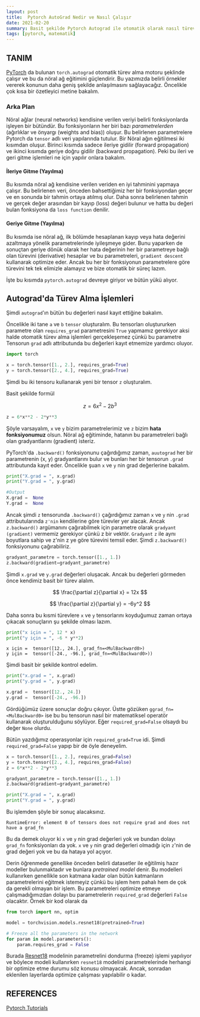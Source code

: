 ```yaml
---
layout: post
title:  Pytorch AutoGrad Nedir ve Nasıl Çalışır
date: 2021-02-20
summary: Basit şekilde Pytorch Autograd ile otomatik olarak nasıl türev işlemleri halledilir.
tags: [pytorch, matematik]
---
```



## TANIM

[PyTorch](https://pytorch.org/) da bulunan `torch.autograd` otomatik türev alma motoru şeklinde çalışır ve bu da nöral ağ eğitimini güçlendirir. Bu yazımızda belirli örnekler vererek konunun daha geniş şekilde anlaşılmasını sağlayacağız. Öncelikle çok kısa bir özetleyici metine bakalım.


### Arka Plan

Nöral ağlar (neural networks) kendisine verilen veriyi belirli fonksiyonlarda işleyen bir bütündür. Bu fonksiyonların her biri bazı *parametrelerden* (ağırlıklar ve önyargı (weights and bias)) oluşur. Bu belirlenen parametrelere Pytorch da `tensor` adlı veri yapılarında tutulur. Bir Nöral ağın eğitilmesi iki kısımdan oluşur. Birinci kısımda sadece ileriye gidilir (forward propagation) ve ikinci kısımda geriye doğru gidilir (backward propagation). Peki bu ileri ve geri gitme işlemleri ne için yapılır onlara bakalım. 


#### **İleriye Gitme (Yayılma)**

Bu kısımda nöral ağ kendisine verilen veriden en iyi tahminini yapmaya çalışır. Bu belirlenen veri, önceden bahsettiğimiz her bir fonksiyondan geçer ve en sonunda bir tahmin ortaya atılmış olur. Daha sonra belirlenen tahmin ve gerçek değer arasından bir kayıp (loss) değeri bulunur ve hatta bu değeri bulan fonksiyona da `loss function` denilir. 


#### **Geriye Gitme (Yayılma)**

Bu kısımda ise nöral ağ, ilk bölümde hesaplanan kayıp veya hata değerini azaltmaya yönelik parametrelerinde iyileşmeye gider. Bunu yaparken de sonuçtan geriye dönük olarak her hata değerinin her bir parametreye bağlı olan türevini (derivative) hesaplar ve bu parametreleri, `gradient descent` kullanarak optimize eder. Ancak bu her bir fonksiyonun parametrelere göre türevini tek tek elimizle alamayız ve bize otomatik bir süreç lazım. 


İşte bu kısımda `pytorch.autograd` devreye giriyor ve bütün yükü alıyor. 


## Autograd'da Türev Alma İşlemleri 

Şimdi `autograd`'ın bütün bu değerleri nasıl kayıt ettiğine bakalım. 

Öncelikle iki tane `a` ve `b` `tensor` oluşturalım. Bu tensorları oluştururken parametre olan `requires_grad` parametresini `True` yapmamız gerekiyor aksi halde otomatik türev alma işlemleri gerçekleşemez çünkü bu parametre Tensorun `grad` adlı attributunda bu değerleri kayıt etmemize yardımcı oluyor. 

```python
import torch

x = torch.tensor([1., 2.], requires_grad=True)
y = torch.tensor([2., 4.], requires_grad=True)
```

Şimdi bu iki tensoru kullanarak yeni bir tensor `z` oluşturalım.

Basit şekilde formül 

$$
z = 6x^2 - 2b^3
$$

```python
z = 6*x**2 - 2*y**3
```

Şöyle varsayalım, `x` ve `y` bizim parametrelerimiz ve `z` bizim **hata fonksiyonumuz** olsun. Nöral ağ eğitiminde, hatanın bu parametreleri bağlı olan gradyantlarını (gradient) isteriz. 

PyTorch'da `.backward()` fonksiyonunu çağırdığımız zaman, `auutograd` her bir parametrenin (x, y) gradyantlarını bulur ve bunları her bir tensorun `.grad` attributunda kayıt eder. Öncelikle şuan `x` ve `y` nin grad değerlerine bakalım. 

```python
print("X.grad = ", x.grad)
print("Y.grad = ", y.grad)
```

```python
#Output
X.grad =  None
Y.grad =  None
```

Ancak şimdi `z` tensorunda `.backward()` çağırdığımız zaman `x` ve `y` nin `.grad` attributularında `z'nin` kendilerine göre türevler yer alacak. Ancak `z.backward()` argümanını çağırabilmek için parametre olarak `gradyant (gradient)`  vermemiz gerekiyor çünkü z bir vektör. `Gradyant` `z` ile aynı boyutlara sahip ve z'nin z ye göre türevini temsil eder. Şimdi `z.backward()` fonksiyonunu çağırabiliriz. 

```python
gradyant_parametre = torch.tensor([1., 1.])
z.backward(gradient=gradyant_parametre)
```

Şimdi `x.grad` ve `y.grad` değerleri oluşacak. Ancak bu değerleri görmeden önce kendimiz basit bir türev alalım. 

$$
\frac{\partial z}{\partial x} = 12x
$$

$$
\frac{\partial z}{\partial y} = -6y^2 
$$

Daha sonra bu kısmi türevlere `x` ve `y` tensorlarını koyduğumuz zaman ortaya çıkacak sonuçların şu şekilde olması lazım. 

```python
print("x için = ", 12 * x)
print("y için = ", -6 * y**2)
```

```
x için =  tensor([12., 24.], grad_fn=<MulBackward0>)
y için =  tensor([-24., -96.], grad_fn=<MulBackward0>))
```

Şimdi basit bir şekilde kontrol edelim.

```python
print("x.grad = ", x.grad)
print("y.grad = ", y.grad)
```

```python
x.grad =  tensor([12., 24.])
y.grad =  tensor([-24., -96.])
```

Gördüğümüz üzere sonuçlar doğru çıkıyor. Üstte gözüken `ggrad_fn=<MulBackward0>` ise bu bu tensorun nasıl bir matematiksel operatör kullanarak oluşturulduğunu söylüyor. Eğer `required_grad=False` olsaydı bu değer `None` olurdu. 

Bütün yazdığımız operasyonlar için `required_grad=True` idi. Şimdi `required_grad=False` yapıp bir de öyle deneyelim.

```python
x = torch.tensor([1., 2.], requires_grad=False)
y = torch.tensor([2., 4.], requires_grad=False)
z = 6*x**2 - 2*y**3

gradyant_parametre = torch.tensor([1., 1.])
z.backward(gradient=gradyant_parametre)

print("X.grad = ", x.grad)
print("Y.grad = ", y.grad)
```
Bu işlemden şöyle bir sonuç alacaksınız.
```
RuntimeError: element 0 of tensors does not require grad and does not have a grad_fn
```

Bu da demek oluyor ki `x` ve `y` nin grad değerleri yok ve bundan dolayı `grad_fn` fonksiyonları da yok. `x` ve `y` nin grad değerleri olmadığı için `z`'nin de grad değeri yok ve bu da hataya yol açıyor. 


Derin öğrenmede genellike önceden belirli datasetler ile eğitilmiş hazır modeller bulunmaktadır ve bunlara *pretrained model* denir. Bu modelleri kullanırken genellikle son katmana kadar olan bütün katmanların parametrelerini eğitmek istemeyiz çünkü bu işlem hem pahalı hem de çok da gerekli olmayan bir işlem. Bu parametreleri optimize etmeye çalışmadığımızdan dolayı bu parametrelerin `required_grad` değerleri `False` olacaktır. Örnek bir kod olarak da 

```python
from torch import nn, optim

model = torchvision.models.resnet18(pretrained=True)

# Freeze all the parameters in the network
for param in model.parameters():
    param.requires_grad = False
```

Burada [Resnet18](https://pytorch.org/hub/pytorch_vision_resnet/) modelinin parametrelini dondurma (freeze) işlemi yapılıyor ve böylece modeli kullanırken `resnet18` modelini parametrelerinde herhangi bir optimize etme durumu söz konusu olmayacak. Ancak, sonradan eklenilen layerlarda optimize çalışması yapılabilir o kadar. 

## REFERENCES
[Pytorch Tutorials](https://pytorch.org/tutorials/beginner/blitz/autograd_tutorial.html#sphx-glr-beginner-blitz-autograd-tutorial-py)


